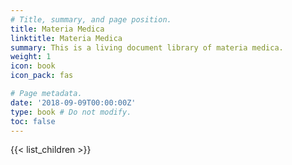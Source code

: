 ```yaml
---
# Title, summary, and page position.
title: Materia Medica
linktitle: Materia Medica
summary: This is a living document library of materia medica. 
weight: 1
icon: book
icon_pack: fas

# Page metadata.
date: '2018-09-09T00:00:00Z'
type: book # Do not modify.
toc: false
---
```


{{< list_children >}}
